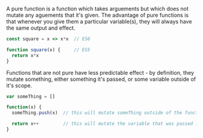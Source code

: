 A pure function is a function which takes arguements but which does not mutate any aguements that it's given.
The advantage of pure functions is that whenever you give them a particular variable(s), they will always have the same output and effect.

```js
const square = x => x*x  // ES6

function square(x) {     // ES5
  return x*x
}
```

Functions that are not pure have less predictable effect - by definition, they mutate something, either something it's passed, or some variable outside of it's scope.

```js
var someThing = []

function(x) {
  someThing.push(x)  // this will mutate someThing outside of the function's scope

  return x++         // this will mutate the variable that was passed in
}

```